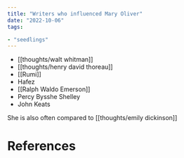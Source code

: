 ```yaml
---
title: "Writers who influenced Mary Oliver"
date: "2022-10-06"
tags:

- "seedlings"
---
```


- [[thoughts/walt whitman]]
- [[thoughts/henry david thoreau]]
- [[Rumi]]
- Hafez
- [[Ralph Waldo Emerson]]
- Percy Bysshe Shelley
- John Keats

She is also often compared to [[thoughts/emily dickinson]]

# References